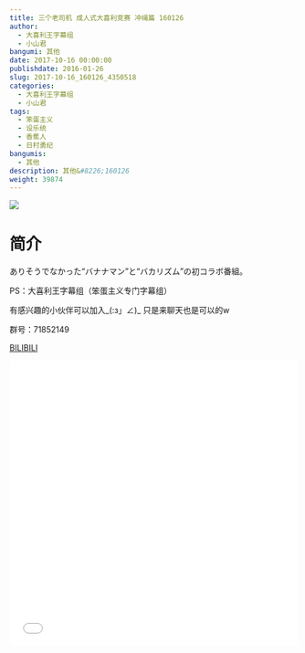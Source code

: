 ```yaml
---
title: 三个老司机 成人式大喜利竞赛 冲绳篇 160126
author: 
  - 大喜利王字幕组
  - 小山君
bangumi: 其他
date: 2017-10-16 00:00:00
publishdate: 2016-01-26
slug: 2017-10-16_160126_4350518
categories: 
  - 大喜利王字幕组
  - 小山君
tags: 
  - 笨蛋主义
  - 设乐统
  - 香蕉人
  - 日村勇纪
bangumis: 
  - 其他
description: 其他&#8226;160126
weight: 39874
---
```


![](https://i.imgur.com/b2SeZYC.jpg)

# 简介  
ありそうでなかった“バナナマン”と“バカリズム”の初コラボ番組。


PS：大喜利王字幕组（笨蛋主义专门字幕组） 


有感兴趣的小伙伴可以加入_(:з」∠)_  只是来聊天也是可以的w


群号：71852149







  [BILIBILI](https://www.bilibili.com/video/av4350518/)


<div class="vcontainer">  <iframe class='video' src="//www.bilibili.com/html/html5player.html?cid=7041267&aid=4350518" width="100%" height="500" frameborder="0" allowfullscreen="allowfullscreen"></iframe></div>
